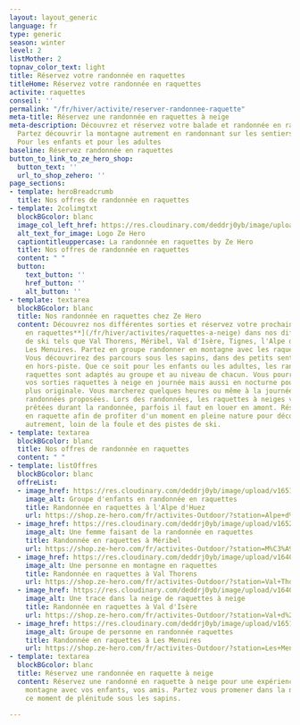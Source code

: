 ```yaml
---
layout: layout_generic
language: fr
type: generic
season: winter
level: 2
listMother: 2
topnav_color_text: light
title: Réservez votre randonnée en raquettes
titleHome: Réservez votre randonnée en raquettes
activite: raquettes
conseil: ''
permalink: "/fr/hiver/activite/reserver-randonnee-raquette"
meta-title: Réservez une randonnée en raquettes à neige
meta-description: Découvrez et réservez votre balade et randonnée en raquettes à neige.
  Partez découvrir la montagne autrement en randonnant sur les sentiers enneigés.
  Pour les enfants et pour les adultes
baseline: Réservez randonnée en raquettes
button_to_link_to_ze_hero_shop:
  button_text: ''
  url_to_shop_zehero: ''
page_sections:
- template: heroBreadcrumb
  title: Nos offres de randonnée en raquettes
- template: 2colimgtxt
  blockBGcolor: blanc
  image_col_left_href: https://res.cloudinary.com/deddrj0yb/image/upload/v1640094644/website/logo/Sur%20fond%20clair/logo-ze-hero-horizontal_4_a3dhvk.png
  alt_text_for_image: Logo Ze Hero
  captiontitleuppercase: La randonnée en raquettes by Ze Hero
  title: Nos offres de randonnée en raquettes
  content: " "
  button:
    text_button: ''
    href_button: ''
    alt_button: ''
- template: textarea
  blockBGcolor: blanc
  title: Nos randonnée en raquettes chez Ze Hero
  content: Découvrez nos différentes sorties et réservez votre prochaine [**randonnées
    en raquettes**](/fr/hiver/activites/raquettes-a-neige) dans nos différentes stations
    de ski tels que Val Thorens, Méribel, Val d'Isère, Tignes, l'Alpe d'Huez et aussi
    Les Menuires. Partez en groupe randonner en montagne avec les raquettes à neige.
    Vous découvrirez des parcours sous les sapins, dans des petits sentiers ou même
    en hors-piste. Que ce soit pour les enfants ou les adultes, les randonnées en
    raquettes sont adaptés au groupe et au niveau de chacun. Vous pourrez réserver
    vos sorties raquettes à neige en journée mais aussi en nocturne pour une expérience
    plus originale. Vous marcherez quelques heures ou même à la journée selon les
    randonnées proposées. Lors des randonnées, les raquettes à neiges vous seront
    prêtées durant la randonnée, parfois il faut en louer en amont. Réservez une randonnée
    en raquette afin de profiter d'un moment en pleine nature pour découvrir la montagne
    autrement, loin de la foule et des pistes de ski.
- template: textarea
  blockBGcolor: blanc
  title: Nos offres de randonnée en raquettes
  content: " "
- template: listOffres
  blockBGcolor: blanc
  offreList:
  - image_href: https://res.cloudinary.com/deddrj0yb/image/upload/v1651071395/website/winter/owen-lystrup-6vDctjBtBbg-unsplash.jpg
    image_alt: Groupe d'enfants en randonnée en raquettes
    title: Randonnée en raquettes à l'Alpe d'Huez
    url: https://shop.ze-hero.com/fr/activites-Outdoor/?station=Alpe+d%27Huez&calessonstype=Cours+collectif&catypegenderlistsummer=all&calessonsactivitytype=Raquette&start-date=
  - image_href: https://res.cloudinary.com/deddrj0yb/image/upload/v1652866526/website/winter/sandra-grunewald-weOMxCS6tD0-unsplash.jpg
    image_alt: Une femme faisant de la randonnée en raquettes
    title: Randonnée en raquettes à Méribel
    url: https://shop.ze-hero.com/fr/activites-Outdoor/?station=M%C3%A9ribel&calessonstype=Cours+collectif&catypegenderlistsummer=all&calessonsactivitytype=Raquette&start-date=
  - image_href: https://res.cloudinary.com/deddrj0yb/image/upload/v1640080084/website/winter/pablo-guerrero-xglh7hBu9QU-unsplash_nvbvyf.jpg
    image_alt: Une personne en montagne en raquettes
    title: Randonnée en raquettes à Val Thorens
    url: https://shop.ze-hero.com/fr/activites-Outdoor/?station=Val+Thorens&calessonstype=Cours+collectif&catypegenderlistsummer=all&calessonsactivitytype=Raquette&start-date=
  - image_href: https://res.cloudinary.com/deddrj0yb/image/upload/v1640080310/website/winter/rainer-bleek-y8-GC22QyfY-unsplash_ky6gnt.jpg
    image_alt: Une trace dans la neige de raquettes à neige
    title: Randonnée en raquettes à Val d'Isère
    url: https://shop.ze-hero.com/fr/activites-Outdoor/?station=Val+d%27Is%C3%A8re&calessonstype=Cours+collectif&catypegenderlistsummer=all&calessonsactivitytype=Raquette&start-date=
  - image_href: https://res.cloudinary.com/deddrj0yb/image/upload/v1651071398/website/winter/sandra-grunewald-iLh4RcF1VVQ-unsplash.jpg
    image_alt: Groupe de personne en randonnée raquettes
    title: Randonnée en raquettes à Les Menuires
    url: https://shop.ze-hero.com/fr/activites-Outdoor/?station=Les+Menuires&calessonstype=Cours+collectif&catypegenderlistsummer=all&calessonsactivitytype=Raquette&start-date=
- template: textarea
  blockBGcolor: blanc
  title: Réservez une randonnée en raquette à neige
  content: Réservez une randonné en raquette à neige pour une expérience au cœur des
    montagne avec vos enfants, vos amis. Partez vous promener dans la neige et savourez
    ce moment de plénitude sous les sapins.

---
```

